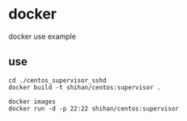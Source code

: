 # docker
docker use example

## use
```
cd ./centos_supervisor_sshd
docker build -t shihan/centos:supervisor .

docker images
docker run -d -p 22:22 shihan/centos:supervisor 
```
